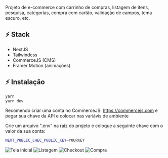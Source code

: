 Projeto de e-commerce com carrinho de compras, listagem de itens, pesquisa, categorias, compra com cartão, validação de campos, tema escuro, etc.

## ⚡ Stack
- NextJS
- Tailwindcss
- CommerceJS (CMS)
- Framer Motion (animações)

## ⚡ Instalação
```bash
yarn
yarn dev
```

Recomendo criar uma conta no CommerceJS: https://commercejs.com e pegar sua chave da API e colocar nas variávis de ambiente

Crie um arquivo ".env" na raiz do projeto e coloque a seguinte chave com o valor da sua conta:

```bash
NEXT_PUBLIC_CHEC_PUBLIC_KEY=YOURKEY
```

![Tela inicial](https://res.cloudinary.com/gabrielcloud/image/upload/v1621215088/gabriel-portfolio/portfolio/555_skmcwq.png)
![Listagem](https://res.cloudinary.com/gabrielcloud/image/upload/v1621215046/gabriel-portfolio/portfolio/sdsad_lvbndu.png)
![Checkout](https://res.cloudinary.com/gabrielcloud/image/upload/v1621215044/gabriel-portfolio/portfolio/1321_wxl8pg.png)
![Compra](https://res.cloudinary.com/gabrielcloud/image/upload/v1621215044/gabriel-portfolio/portfolio/9999_hskjuz.png)
